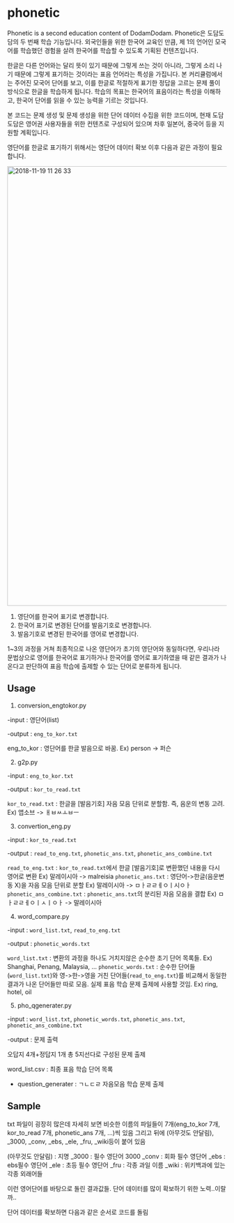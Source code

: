 # phonetic
Phonetic is a second education content of DodamDodam.
Phonetic은 도담도담의 두 번째 학습 기능입니다.
외국인들을 위한 한국어 교육인 만큼, 제 1의 언어인 모국어를 학습했던 경험을 살려 한국어를 학습할 수 있도록 기획된 컨텐츠입니다.

한글은 다른 언어와는 달리 뜻이 있기 때문에 그렇게 쓰는 것이 아니라, 그렇게 소리 나기 때문에 그렇게 표기하는 것이라는
표음 언어라는 특성을 가집니다.
본 커리큘럼에서는 주어진 모국어 단어를 보고, 이를 한글로 적절하게 표기한 정답을 고르는 문제 풀이 방식으로 한글을 학습하게 됩니다.
학습의 목표는 한국어의 표음이라는 특성을 이해하고, 한국어 단어를 읽을 수 있는 능력을 기르는 것입니다.

본 코드는 문제 생성 및 문제 생성을 위한 단어 데이터 수집을 위한 코드이며,
현재 도담도담은 영어권 사용자들을 위한 컨텐츠로 구성되어 있으며 차후 일본어, 중국어 등을 지원할 계획입니다.

영단어를 한글로 표기하기 위해서는 영단어 데이터 확보 이후 다음과 같은 과정이 필요합니다.

<img width="1008" alt="2018-11-19 11 26 33" src="https://user-images.githubusercontent.com/41565118/48713010-a4bb1e80-ec52-11e8-925d-b289f6f70d1f.png">

1. 영단어를 한국어 표기로 변경합니다.
2. 한국어 표기로 변경된 단어를 발음기호로 변경합니다.
3. 발음기호로 변경된 한국어를 영어로 변경합니다.

1~3의 과정을 거쳐 최종적으로 나온 영단어가 초기의 영단어와 동일하다면, 
우리나라 문법상으로 영어를 한국어로 표기하거나 한국어를 영어로 표기하였을 때 같은 결과가 나온다고 판단하여
표음 학습에 출제할 수 있는 단어로 분류하게 됩니다.

## Usage
1. conversion_engtokor.py

-input : 영단어(list)

-output : `eng_to_kor.txt` 

eng_to_kor : 영단어를 한글 발음으로 바꿈. Ex) person -> 퍼슨

2. g2p.py

-input : `eng_to_kor.txt`

-output : `kor_to_read.txt`

`kor_to_read.txt` : 한글을 [발음기호] 자음 모음 단위로 분할함. 즉, 음운의 변동 고려. Ex) 앱소브 -> ㅐㅂㅆㅗㅂㅡ

3. convertion_eng.py

-input : `kor_to_read.txt`

-output : `read_to_eng.txt`, `phonetic_ans.txt`, `phonetic_ans_combine.txt`

`read_to_eng.txt` : `kor_to_read.txt`에서 한글 [발음기호]로 변환했던 내용을 다시 영어로 변환 Ex) 말레이시아 -> malreisia
`phonetic_ans.txt` : 영단어->한글(음운변동 X)을 자음 모음 단위로 분할 Ex) 말레이시아 -> ㅁㅏㄹㄹㅔㅇㅣ시ㅇㅏ
`phonetic_ans_combine.txt` : `phonetic_ans.txt`의 분리된 자음 모음을 결합 Ex) ㅁㅏㄹㄹㅔㅇㅣㅅㅣㅇㅏ -> 말레이시아

4. word_compare.py

-input : `word_list.txt`, `read_to_eng.txt`

-output : `phonetic_words.txt`

`word_list.txt` : 변환의 과정을 하나도 거치지않은 순수한 초기 단어 목록들. Ex) Shanghai, Penang, Malaysia, ...
`phonetic_words.txt` : 순수한 단어들(`word_list.txt`)와 영->한->영을 거친 단어들(`read_to_eng.txt`)를 비교해서 동일한 결과가 나온 단어들만 따로 모음. 실제 표음 학습 문제 출제에 사용할 것임. Ex) ring, hotel, oil

5. pho_qgenerater.py

-input : `word_list.txt`, `phonetic_words.txt`, `phonetic_ans.txt`, `phonetic_ans_combine.txt`

-output : 문제 출력

오답지 4개+정답지 1개 총 5지선다로 구성된 문제 출제


word_list.csv : 최종 표음 학습 단어 목록
+ question_generater : ㄱㄴㄷㄹ 자음모음 학습 문제 출제


## Sample
txt 파일이 굉장히 많은데 자세히 보면
비슷한 이름의 파일들이 7개(eng_to_kor 7개, kor_to_read 7개, phonetic_ans 7개, ...)씩 있음
그리고 뒤에 (아무것도 안달림), _3000, _conv, _ebs, _ele, _fru, _wiki등이 붙어 있음

(아무것도 안달림) : 지명
_3000 : 필수 영단어 3000
_conv : 회화 필수 영단어
_ebs : ebs필수 영단어
_ele : 초등 필수 영단어
_fru : 각종 과일 이름
_wiki : 위키백과에 있는 각종 외래어들

이런 영어단어를 바탕으로 돌린 결과값들.
단어 데이터를 많이 확보하기 위한 노력..이랄까..

단어 데이터를 확보하면 다음과 같은 순서로 코드를 돌림
